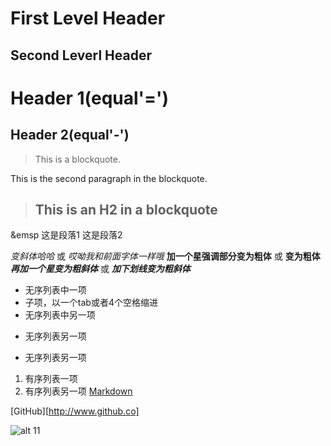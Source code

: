 ﻿First Level Header
================
Second Leverl Header
--------------
# Header 1(equal'=')
##  Header 2(equal'-')
>This is a blockquote.
>
This is the second paragraph in the blockquote.
>
> ## This is an H2 in a blockquote
&emsp 这是段落1
这是段落2

*变斜体哈哈*  或 _哎呦我和前面字体一样哦_
**加一个星强调部分变为粗体**  或 __变为粗体__
***再加一个星变为粗斜体*** 或 ___加下划线变为粗斜体___
* 无序列表中一项
* 子项，以一个tab或者4个空格缩进
* 无序列表中另一项
+ 无序列表另一项
- 无序列表另一项
1. 有序列表一项
2. 有序列表另一项
[Markdown](http://www.ostools.net/markdown)

[GitHub][http://www.github.co]

![alt 11](https://ss0.bdstatic.com/94oJfD_bAAcT8t7mm9GUKT-xh_/timg?image&quality=100&size=b4000_4000&sec=1509100516&di=5090c0e06a8f8d806f12569d1ec6ef88&src=http://img2.3lian.com/2014/c7/8/d/20.jpg)
